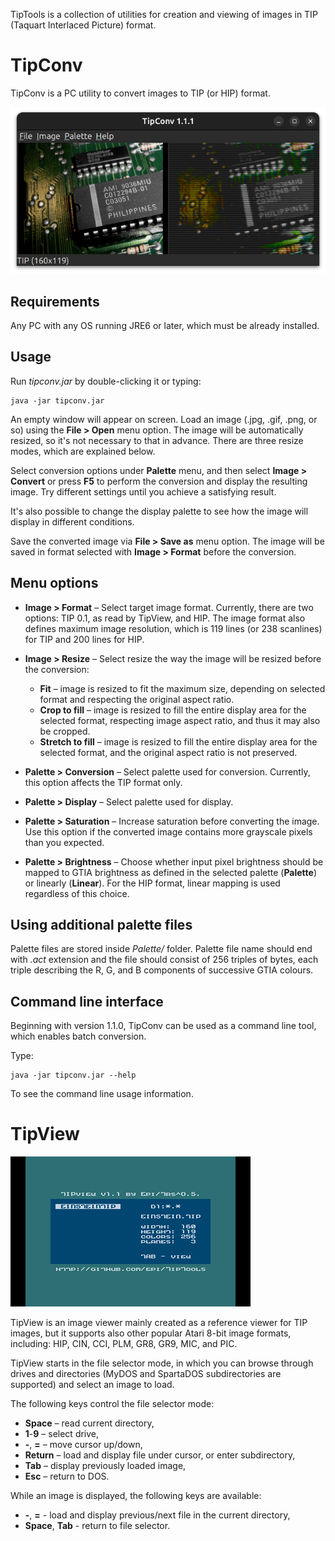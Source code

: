 TipTools is a collection of utilities for creation and viewing of images
in TIP (Taquart Interlaced Picture) format.

# TipConv

TipConv is a PC utility to convert images to TIP (or HIP) format.

![TipConv screenshot](tipconv.png)

## Requirements

Any PC with any OS running JRE6 or later, which must be already installed.

## Usage

Run *tipconv.jar* by double-clicking it or typing:

```shell
java -jar tipconv.jar
```

An empty window will appear on screen. Load an image (.jpg, .gif, .png, or so)
using the **File > Open** menu option.
The image will be automatically resized, so it's not necessary to that in advance.
There are three resize modes, which are explained below.

Select conversion options under **Palette** menu, and then select **Image > Convert**
or press **F5** to perform the conversion and display the resulting image.
Try different settings until you achieve a satisfying result.

It's also possible to change the display palette to see how the image will display in different conditions.

Save the converted image via **File > Save as** menu option.
The image will be saved in format selected with **Image > Format** before the conversion.

## Menu options

- **Image > Format** – Select target image format. Currently, there are two options:
TIP 0.1, as read by TipView, and HIP. The image format also defines maximum image
resolution, which is 119 lines (or 238 scanlines) for TIP and 200 lines for HIP.

- **Image > Resize** – Select resize the way the image will be resized before the conversion:
  - **Fit** – image is resized to fit the maximum size, depending on
    selected format and respecting the original aspect ratio.
  - **Crop to fill** – image is resized to fill the entire display area for the
    selected format, respecting image aspect ratio, and thus it may also be cropped.
  - **Stretch to fill** – image is resized to fill the entire display area for the
    selected format, and the original aspect ratio is not preserved.
- **Palette > Conversion** – Select palette used for conversion.
  Currently, this option affects the TIP format only.
- **Palette > Display** – Select palette used for display.
- **Palette > Saturation** – Increase saturation before converting the image.
  Use this option if the converted image contains more grayscale pixels than you expected.
- **Palette > Brightness** – Choose whether input pixel brightness should be mapped to
  GTIA brightness as defined in the selected palette (**Palette**) or linearly (**Linear**).
  For the HIP format, linear mapping is used regardless of this choice.

## Using additional palette files

Palette files are stored inside *Palette/* folder. Palette file name should end
with *.act* extension and the file should consist of 256 triples of bytes,
each triple describing the R, G, and B components of successive GTIA colours.

## Command line interface

Beginning with version 1.1.0, TipConv can be used as a command line tool,
which enables batch conversion.

Type:

```shell
java -jar tipconv.jar --help
```

To see the command line usage information.

# TipView

![TipView 1.1 screenshot](tipview.png)

TipView is an image viewer mainly created as a reference viewer for TIP images,
but it supports also other popular Atari 8-bit image formats, including:
HIP, CIN, CCI, PLM, GR8, GR9, MIC, and PIC.

TipView starts in the file selector mode, in which you can browse through
drives and directories (MyDOS and SpartaDOS subdirectories are supported)
and select an image to load.

The following keys control the file selector mode:

- **Space** – read current directory,
- **1**-**9** – select drive,
- **-**, **=** – move cursor up/down,
- **Return** – load and display file under cursor, or enter subdirectory,
- **Tab** – display previously loaded image,
- **Esc** – return to DOS.

While an image is displayed, the following keys are available:

- **-**, **=** - load and display previous/next file in the current directory,
- **Space**, **Tab** - return to file selector.
